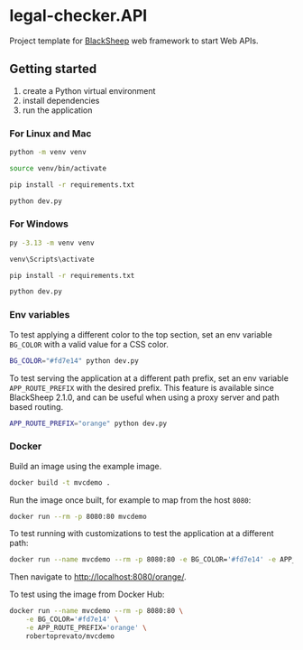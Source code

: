# legal-checker.API

Project template for [BlackSheep](https://github.com/Neoteroi/BlackSheep)
web framework to start Web APIs.

## Getting started

1. create a Python virtual environment
2. install dependencies
3. run the application

### For Linux and Mac

```bash
python -m venv venv

source venv/bin/activate

pip install -r requirements.txt

python dev.py
```

### For Windows

```bash
py -3.13 -m venv venv

venv\Scripts\activate

pip install -r requirements.txt

python dev.py
```

### Env variables

To test applying a different color to the top section, set an env variable
`BG_COLOR` with a valid value for a CSS color.

```bash
BG_COLOR="#fd7e14" python dev.py
```

To test serving the application at a different path prefix, set an env variable
`APP_ROUTE_PREFIX` with the desired prefix. This feature is available since
BlackSheep 2.1.0, and can be useful when using a proxy server and path based
routing.

```bash
APP_ROUTE_PREFIX="orange" python dev.py
```

### Docker

Build an image using the example image.

```bash
docker build -t mvcdemo .
```

Run the image once built, for example to map from the host `8080`:

```bash
docker run --rm -p 8080:80 mvcdemo
```

To test running with customizations to test the application at a different
path:

```bash
docker run --name mvcdemo --rm -p 8080:80 -e BG_COLOR='#fd7e14' -e APP_ROUTE_PREFIX='orange' mvcdemo
```

Then navigate to [http://localhost:8080/orange/](http://localhost:8080/orange/).

To test using the image from Docker Hub:

```bash
docker run --name mvcdemo --rm -p 8080:80 \
    -e BG_COLOR='#fd7e14' \
    -e APP_ROUTE_PREFIX='orange' \
    robertoprevato/mvcdemo
```
